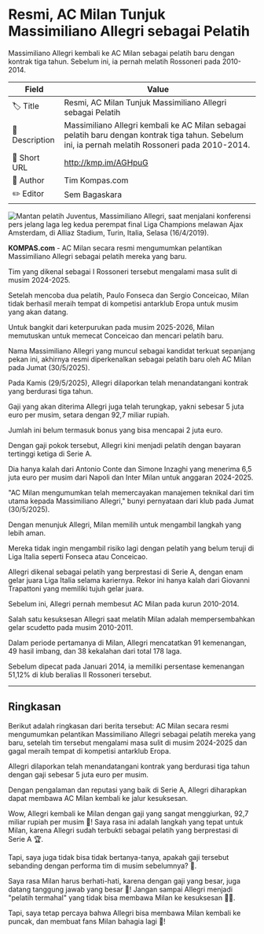# Resmi, AC Milan Tunjuk Massimiliano Allegri sebagai Pelatih

Massimiliano Allegri kembali ke AC Milan sebagai pelatih baru dengan kontrak tiga tahun. Sebelum ini, ia pernah melatih Rossoneri pada 2010-2014.

| Field         | Value                                                       |
|---------------|-------------------------------------------------------------|
| 🏷️ Title       | Resmi, AC Milan Tunjuk Massimiliano Allegri sebagai Pelatih |
| 📝 Description | Massimiliano Allegri kembali ke AC Milan sebagai pelatih baru dengan kontrak tiga tahun. Sebelum ini, ia pernah melatih Rossoneri pada 2010-2014. |
| 🔗 Short URL   | http://kmp.im/AGHpuG |
| 👤 Author      | Tim Kompas.com |
| ✏️ Editor      | Sem Bagaskara |

![Mantan pelatih Juventus, Massimiliano Allegri, saat menjalani konferensi pers jelang laga leg kedua perempat final Liga Champions melawan Ajax Amsterdam, di Alliaz Stadium, Turin, Italia, Selasa (16/4/2019).](https://asset.kompas.com/crops/joGdnAperxKvORLQdOaAKlZKAAk=/97x0:931x556/750x500/data/photo/2019/04/17/4161675026.jpg)

**KOMPAS.com** - AC Milan secara resmi mengumumkan pelantikan Massimiliano Allegri sebagai pelatih mereka yang baru.

Tim yang dikenal sebagai I Rossoneri tersebut mengalami masa sulit di musim 2024-2025.

Setelah mencoba dua pelatih, Paulo Fonseca dan Sergio Conceicao, Milan tidak berhasil meraih tempat di kompetisi antarklub Eropa untuk musim yang akan datang.

Untuk bangkit dari keterpurukan pada musim 2025-2026, Milan memutuskan untuk memecat Conceicao dan mencari pelatih baru.

Nama Massimiliano Allegri yang muncul sebagai kandidat terkuat sepanjang pekan ini, akhirnya resmi diperkenalkan sebagai pelatih baru oleh AC Milan pada Jumat (30/5/2025).

Pada Kamis (29/5/2025), Allegri dilaporkan telah menandatangani kontrak yang berdurasi tiga tahun.

Gaji yang akan diterima Allegri juga telah terungkap, yakni sebesar 5 juta euro per musim, setara dengan 92,7 miliar rupiah.

Jumlah ini belum termasuk bonus yang bisa mencapai 2 juta euro.

Dengan gaji pokok tersebut, Allegri kini menjadi pelatih dengan bayaran tertinggi ketiga di Serie A.

Dia hanya kalah dari Antonio Conte dan Simone Inzaghi yang menerima 6,5 juta euro per musim dari Napoli dan Inter Milan untuk anggaran 2024-2025.

\"AC Milan mengumumkan telah memercayakan manajemen teknikal dari tim utama kepada Massimiliano Allegri,\" bunyi pernyataan dari klub pada Jumat (30/5/2025).

Dengan menunjuk Allegri, Milan memilih untuk mengambil langkah yang lebih aman.

Mereka tidak ingin mengambil risiko lagi dengan pelatih yang belum teruji di Liga Italia seperti Fonseca atau Conceicao.

Allegri dikenal sebagai pelatih yang berprestasi di Serie A, dengan enam gelar juara Liga Italia selama kariernya. Rekor ini hanya kalah dari Giovanni Trapattoni yang memiliki tujuh gelar juara.

Sebelum ini, Allegri pernah membesut AC Milan pada kurun 2010-2014.

Salah satu kesuksesan Allegri saat melatih Milan adalah mempersembahkan gelar scudetto pada musim 2010-2011.

Dalam periode pertamanya di Milan, Allegri mencatatkan 91 kemenangan, 49 hasil imbang, dan 38 kekalahan dari total 178 laga.

Sebelum dipecat pada Januari 2014, ia memiliki persentase kemenangan 51,12% di klub beralias Il Rossoneri tersebut.

---
## Ringkasan

Berikut adalah ringkasan dari berita tersebut: AC Milan secara resmi mengumumkan pelantikan Massimiliano Allegri sebagai pelatih mereka yang baru, setelah tim tersebut mengalami masa sulit di musim 2024-2025 dan gagal meraih tempat di kompetisi antarklub Eropa.

 Allegri dilaporkan telah menandatangani kontrak yang berdurasi tiga tahun dengan gaji sebesar 5 juta euro per musim.

 Dengan pengalaman dan reputasi yang baik di Serie A, Allegri diharapkan dapat membawa AC Milan kembali ke jalur kesuksesan.



Wow, Allegri kembali ke Milan dengan gaji yang sangat menggiurkan, 92,7 miliar rupiah per musim 🤑! Saya rasa ini adalah langkah yang tepat untuk Milan, karena Allegri sudah terbukti sebagai pelatih yang berprestasi di Serie A 🏆.

 Tapi, saya juga tidak bisa tidak bertanya-tanya, apakah gaji tersebut sebanding dengan performa tim di musim sebelumnya? 🤔.

 Saya rasa Milan harus berhati-hati, karena dengan gaji yang besar, juga datang tanggung jawab yang besar 🤑! Jangan sampai Allegri menjadi "pelatih termahal" yang tidak bisa membawa Milan ke kesuksesan 🤦‍♂️.

 Tapi, saya tetap percaya bahwa Allegri bisa membawa Milan kembali ke puncak, dan membuat fans Milan bahagia lagi 💪!
